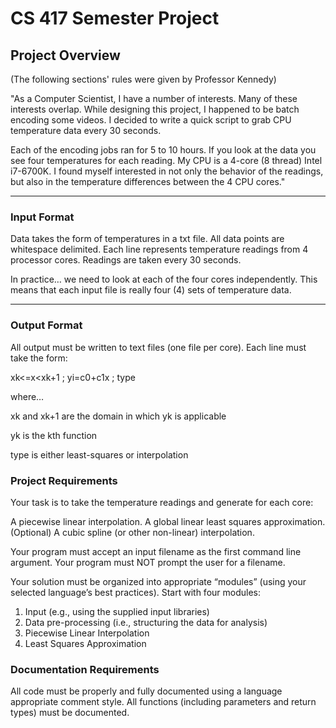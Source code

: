 # CS 417 Semester Project

## Project Overview
(The following sections' rules were given by Professor Kennedy)

"As a Computer Scientist, I have a number of interests. Many of these interests overlap. While designing this project, I happened to be batch encoding some videos. I decided to write a quick script to grab CPU temperature data every 30 seconds.

Each of the encoding jobs ran for 5 to 10 hours. If you look at the data you see four temperatures for each reading. My CPU is a 4-core (8 thread) Intel i7-6700K. I found myself interested in not only the behavior of the readings, but also in the temperature differences between the 4 CPU cores."
______

### Input Format

Data takes the form of temperatures in a txt file. All data points are whitespace delimited. Each line represents temperature readings from 4 processor cores. Readings are taken every 30 seconds.

In practice… we need to look at each of the four cores independently. This means that each input file is really four (4) sets of temperature data.
______

### Output Format
All output must be written to text files (one file per core). Each line must take the form:

xk<=x<xk+1
; yi=c0+c1x
 ; type

where…

xk
 and xk+1
 are the domain in which yk
 is applicable

yk
 is the kth
 function

type is either least-squares or interpolation

### Project Requirements
Your task is to take the temperature readings and generate for each core:

A piecewise linear interpolation.
A global linear least squares approximation.
(Optional) A cubic spline (or other non-linear) interpolation.

Your program must accept an input filename as the first command line argument. Your program must NOT prompt the user for a filename.

Your solution must be organized into appropriate “modules” (using your selected language’s best practices). Start with four modules:
1. Input (e.g., using the supplied input libraries)
2. Data pre-processing (i.e., structuring the data for analysis)
3. Piecewise Linear Interpolation
4. Least Squares Approximation

### Documentation Requirements
All code must be properly and fully documented using a language appropriate comment style. All functions (including parameters and return types) must be documented.